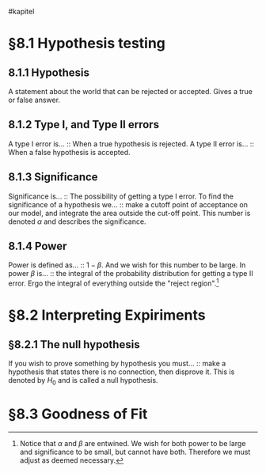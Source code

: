 #kapitel 
# §8.1 Hypothesis testing
## 8.1.1 Hypothesis
A statement about the world that can be rejected or accepted. Gives a true or false answer.
## 8.1.2 Type I, and Type II errors
A type I error is... :: When a true hypothesis is rejected. <!--SR:!2023-03-11,4,270-->
A type II error is... :: When a false hypothesis is accepted. <!--SR:!2023-03-11,4,270-->
## 8.1.3 Significance
Significance is... :: The possibility of getting a type I error. <!--SR:!2023-03-11,4,270-->
To find the significance of a hypothesis we... :: make a cutoff point of acceptance on our model, and integrate the area outside the cut-off point. This number is denoted $\alpha$ and describes the significance. <!--SR:!2023-03-11,4,270-->

## 8.1.4 Power
Power is defined as... :: $1-\beta$. And we wish for this number to be large.  <!--SR:!2023-03-11,4,270-->
In power $\beta$ is... :: the integral of the probability distribution for getting a type II error. Ergo the integral of everything outside the "reject region".[^1] <!--SR:!2023-03-11,4,270-->

# §8.2 Interpreting Expiriments
## §8.2.1 The null hypothesis
If you wish to prove something by hypothesis you must... :: make a hypothesis that states there is no connection, then disprove it. This is denoted by $H_0$ and is called a null hypothesis. <!--SR:!2023-03-11,4,270-->

# §8.3 Goodness of Fit


[^1]: Notice that $\alpha$ and $\beta$ are entwined. We wish for both power to be large and significance to be small, but cannot have both. Therefore we must adjust as deemed necessary.